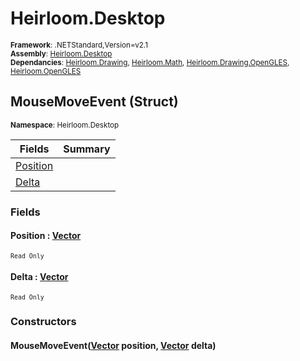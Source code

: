 # Heirloom.Desktop

<small>**Framework**: .NETStandard,Version=v2.1</small>  
<small>**Assembly**: [Heirloom.Desktop](../Heirloom.Desktop/Heirloom.Desktop.md)</small>  
<small>**Dependancies**: [Heirloom.Drawing](../Heirloom.Drawing/Heirloom.Drawing.md), [Heirloom.Math](../Heirloom.Math/Heirloom.Math.md), [Heirloom.Drawing.OpenGLES](../Heirloom.Drawing.OpenGLES/Heirloom.Drawing.OpenGLES.md), [Heirloom.OpenGLES](../Heirloom.OpenGLES/Heirloom.OpenGLES.md)</small>  

## MouseMoveEvent (Struct)
<small>**Namespace**: Heirloom.Desktop</sub></small>  

| Fields | Summary |
|-------|---------|
| [Position](#POSF46C3C91) |  |
| [Delta](#DELEE5EC470) |  |

### Fields

#### Position : [Vector](../Heirloom.Math/Heirloom.Math.Vector.md)
<small>`Read Only`</small>

#### Delta : [Vector](../Heirloom.Math/Heirloom.Math.Vector.md)
<small>`Read Only`</small>

### Constructors

#### MouseMoveEvent([Vector](../Heirloom.Math/Heirloom.Math.Vector.md) position, [Vector](../Heirloom.Math/Heirloom.Math.Vector.md) delta)

